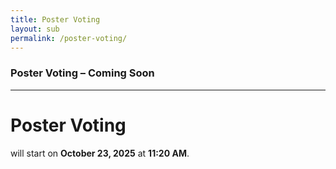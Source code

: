 ```yaml
---
title: Poster Voting
layout: sub
permalink: /poster-voting/
---
```



<h3>Poster Voting – Coming Soon</h3>
<hr/>
  <h1>Poster Voting</h1>
  <p>will start on <strong>October 23, 2025</strong> at <strong>11:20 AM</strong>.</p>